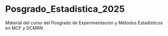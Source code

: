 # Posgrado_Estadistica_2025
Material del curso del Posgrado de Experimentación y Métodos Estadísticos en MCF y DCMRN
